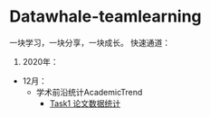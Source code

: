 # Datawhale-teamlearning
一块学习，一块分享，一块成长。
快速通道：
1. 2020年：
  - 12月：
    - 学术前沿统计AcademicTrend
      - [Task1 论文数据统计](https://github.com/chenjiyan2001/Datawhale-TeamLearning-StudyNotes/blob/main/2021/01/AcademicTrend/cHEn-Task1%20%E8%AE%BA%E6%96%87%E6%95%B0%E6%8D%AE%E7%BB%9F%E8%AE%A1.ipynb)

